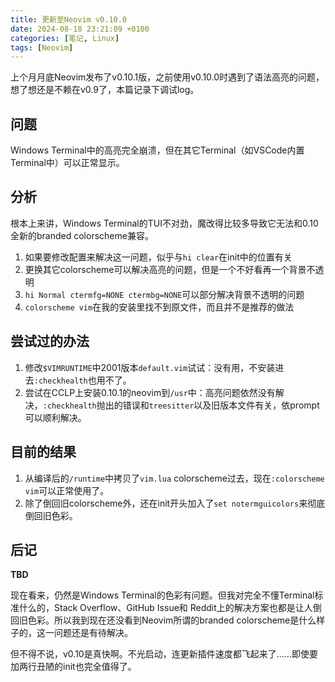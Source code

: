 ```yaml
---
title: 更新至Neovim v0.10.0
date: 2024-08-18 23:21:09 +0100
categories: [笔记, Linux]
tags: [Neovim]
---
```


上个月月底Neovim发布了v0.10.1版，之前使用v0.10.0时遇到了语法高亮的问题，想了想还是不赖在v0.9了，本篇记录下调试log。

## 问题

Windows Terminal中的高亮完全崩溃，但在其它Terminal（如VSCode内置Terminal中）可以正常显示。

## 分析

根本上来讲，Windows Terminal的TUI不对劲，魔改得比较多导致它无法和0.10全新的branded colorscheme兼容。

1. 如果要修改配置来解决这一问题，似乎与`hi clear`在init中的位置有关
2. 更换其它colorscheme可以解决高亮的问题，但是一个不好看再一个背景不透明
3. `hi Normal ctermfg=NONE ctermbg=NONE`可以部分解决背景不透明的问题
4. `colorscheme vim`在我的安装里找不到原文件，而且并不是推荐的做法

## 尝试过的办法

1. 修改`$VIMRUNTIME`中2001版本`default.vim`试试：没有用，不安装进去`:checkhealth`也用不了。
2. 尝试在CCLP上安装0.10.1的neovim到`/usr`中：高亮问题依然没有解决，`:checkhealth`抛出的错误和`treesitter`以及旧版本文件有关，依prompt可以顺利解决。

## 目前的结果

1. 从编译后的`/runtime`中拷贝了`vim.lua` colorscheme过去，现在`:colorscheme vim`可以正常使用了。
2. 除了倒回旧colorscheme外，还在init开头加入了`set notermguicolors`来彻底倒回旧色彩。

## 后记

**TBD**

现在看来，仍然是Windows Terminal的色彩有问题。但我对完全不懂Terminal标准什么的，Stack Overflow、GitHub Issue和
Reddit上的解决方案也都是让人倒回旧色彩。所以我到现在还没看到Neovim所谓的branded colorscheme是什么样子的，这一问题还是有待解决。

但不得不说，v0.10是真快啊。不光启动，连更新插件速度都飞起来了……即使要加两行丑陋的init也完全值得了。
